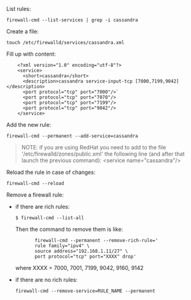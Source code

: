 List rules:
```
firewall-cmd --list-services | grep -i cassandra
```
	
Create a file:
```
touch /etc/firewalld/services/cassandra.xml
```
Fill up with content:
```
	<?xml version="1.0" encoding="utf-8"?>
	<service>
	  <short>cassandra</short>
	  <description>cassandra service-input-tcp [7000,7199,9042]</description>
	  <port protocol="tcp" port="7000"/>`
	  <port protocol="tcp" port="7070"/>
	  <port protocol="tcp" port="7199"/>
	  <port protocol="tcp" port="9042"/>
	</service>
```
	
Add the new rule:
```
firewall-cmd --permanent --add-service=cassandra
```
> NOTE: if you are using RedHat you need to add to the file '/etc/firewalld/zones/public.xml' the following line (and after that launch the previous command): \<service name="cassandra"/>
		

Reload the rule in case of changes:
```
firewall-cmd --reload
```

Remove a firewall rule:
* if there are rich rules:
  ```
  $ firewall-cmd --list-all
  ```
	Then the command to remove them is like:
	 ```				
			firewall-cmd --permanent --remove-rich-rule='
			rule family="ipv4" \
			source address="192.168.1.11/27" \
			port protocol="tcp" port="XXXX" drop'
	 ```		
	where XXXX = 7000, 7001, 7199, 9042, 9160, 9142

* if there are no rich rules:
	 ```	
	firewall-cmd --remove-service=RULE_NAME --permanent 
	```
